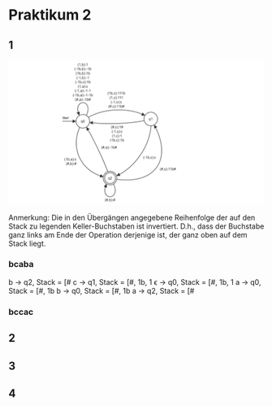# Praktikum 2

## 1

![image](doppeltAwieC.png "Bild des PDA")

Anmerkung: Die in den Übergängen angegebene Reihenfolge der auf den Stack zu legenden Keller-Buchstaben ist invertiert. D.h., dass der Buchstabe ganz links am Ende der Operation derjenige ist, der ganz oben auf dem Stack liegt.

### bcaba

b -> q2, Stack = [#
c -> q1, Stack = [#, 1b, 1
ϵ -> q0, Stack = [#, 1b, 1
a -> q0, Stack = [#, 1b
b -> q0, Stack = [#, 1b
a -> q2, Stack = [#

### bccac

## 2

## 3

## 4